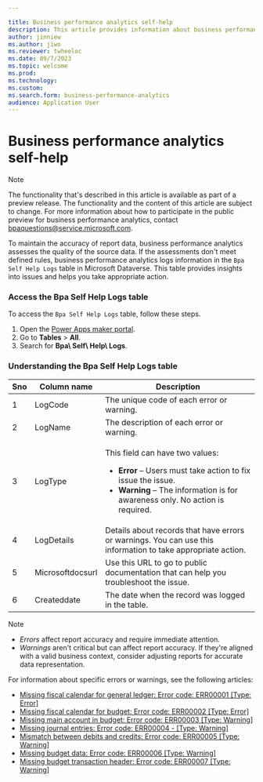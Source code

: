 ```yaml
---

title: Business performance analytics self-help
description: This article provides information about business performance analytics self-help.
author: jinniew
ms.author: jiwo
ms.reviewer: twheeloc 
ms.date: 09/7/2023
ms.topic: welcome
ms.prod: 
ms.technology:
ms.custom:
ms.search.form: business-performance-analytics
audience: Application User
---
```


# Business performance analytics self-help

> [!NOTE]
> The functionality that's described in this article is available as part of a preview release. The functionality and the content of this article are subject to change. For more information about how to participate in the public preview for business performance analytics, contact <bpaquestions@service.microsoft.com>.

To maintain the accuracy of report data, business performance analytics assesses the quality of the source data. If the assessments don't meet defined rules, business performance analytics logs information in the `Bpa Self Help Logs` table in Microsoft Dataverse. This table provides insights into issues and helps you take appropriate action.

### Access the Bpa Self Help Logs table

To access the `Bpa Self Help Logs` table, follow these steps.

1. Open the [Power Apps maker portal](https://make.preview.powerapps.com/).
2. Go to **Tables** \> **All**.
3. Search for **Bpa\ Self\ Help\ Logs**.

### Understanding the Bpa Self Help Logs table

| Sno | Column name | Description |
|---|---|---|
| 1 | LogCode | The unique code of each error or warning. |
| 2 | LogName | The description of each error or warning. |
| 3 | LogType | <p>This field can have two values:</p><ul><li>**Error** – Users must take action to fix issue the issue.</li><li>**Warning** – The information is for awareness only. No action is required.</li></ul> |
| 4 | LogDetails | Details about records that have errors or warnings. You can use this information to take appropriate action. |
| 5 | Microsoftdocsurl | Use this URL to go to public documentation that can help you troubleshoot the issue. |
| 6 | Createddate | The date when the record was logged in the table. |

> [!NOTE]
> - *Errors* affect report accuracy and require immediate attention.
> - *Warnings* aren't critical but can affect report accuracy. If they're aligned with a valid business context, consider adjusting reports for accurate data representation.

For information about specific errors or warnings, see the following articles:

- [Missing fiscal calendar for general ledger: Error code: ERR00001 [Type: Error]](BPA-self-help-1.md)
- [Missing fiscal calendar for budget: Error code: ERR00002 [Type: Error]](BPA-self-help-2.md)
- [Missing main account in budget: Error code: ERR00003 [Type: Warning]](BPA-self-help-3.md)
- [Missing journal entries: Error code: ERR00004 - [Type: Warning]](BPA-self-help-4.md)
- [Mismatch between debits and credits: Error code: ERR00005 [Type: Warning]](BPA-self-help-5.md)
- [Missing budget data: Error code: ERR00006 [Type: Warning]](BPA-self-help-6.md)
- [Missing budget transaction header: Error code: ERR00007 [Type: Warning]](BPA-self-help-7.md)
